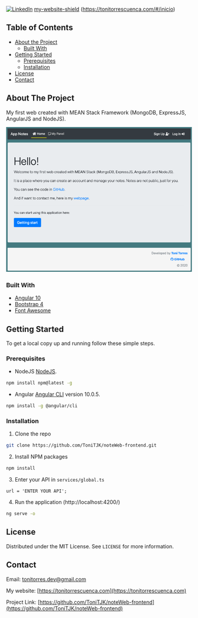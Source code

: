 [![LinkedIn][linkedin-shield]][linkedin-url]
[my-website-shield][my-website-url] (https://tonitorrescuenca.com/#/inicio)

<!-- TABLE OF CONTENTS -->
## Table of Contents

* [About the Project](#about-the-project)
  * [Built With](#built-with)
* [Getting Started](#getting-started)
  * [Prerequisites](#prerequisites)
  * [Installation](#installation)
* [License](#license)
* [Contact](#contact)

<!-- ABOUT THE PROJECT -->
## About The Project

My first web created with MEAN Stack Framework (MongoDB, ExpressJS, AngularJS and NodeJS).

[![Product Name Screen Shot][product-screenshot]]()


### Built With

* [Angular 10](https://angular.io/)
* [Bootstrap 4](https://getbootstrap.com/)
* [Font Awesome](https://fontawesome.com/)



<!-- GETTING STARTED -->
## Getting Started

To get a local copy up and running follow these simple steps.

### Prerequisites 

* NodeJS [NodeJS](https://nodejs.org/en/).
```sh
npm install npm@latest -g
```

* Angular [Angular CLI](https://github.com/angular/angular-cli) version 10.0.5.
```sh
npm install -g @angular/cli
```

### Installation

1. Clone the repo
```sh
git clone https://github.com/ToniTJK/noteWeb-frontend.git
```
2. Install NPM packages
```sh
npm install
```

3. Enter your API in `services/global.ts`
```JS
url = 'ENTER YOUR API';
```

4. Run the application (http://localhost:4200/)
```sh
ng serve -o 
```

<!-- LICENSE -->
## License

Distributed under the MIT License. See `LICENSE` for more information.



<!-- CONTACT -->
## Contact

Email: [tonitorres.dev@gmail.com](tonitorres.dev@gmail.com)

My website: [https://tonitorrescuenca.com](https://tonitorrescuenca.com)

Project Link: [https://github.com/ToniTJK/noteWeb-frontend](https://github.com/ToniTJK/noteWeb-frontend)

<!-- MARKDOWN LINKS & IMAGES -->
<!-- https://www.markdownguide.org/basic-syntax/#reference-style-links -->
[contributors-shield]: https://img.shields.io/github/contributors/ToniTJK/repo.svg?style=flat-square
[contributors-url]: https://github.com/ToniTJK/repo/graphs/contributors
[forks-shield]: https://img.shields.io/github/forks/ToniTJK/repo.svg?style=flat-square
[forks-url]: https://github.com/ToniTJK/repo/network/members
[stars-shield]: https://img.shields.io/github/stars/ToniTJK/repo.svg?style=flat-square
[stars-url]: https://github.com/ToniTJK/repo/stargazers
[issues-shield]: https://img.shields.io/github/issues/ToniTJK/repo.svg?style=flat-square
[issues-url]: https://github.com/ToniTJK/repo/issues
[license-shield]: https://img.shields.io/github/license/ToniTJK/repo.svg?style=flat-square
[license-url]: https://github.com/ToniTJK/repo/blob/master/LICENSE.txt
[linkedin-shield]: https://img.shields.io/badge/-LinkedIn-black.svg?style=flat-square&logo=linkedin&colorB=555
[linkedin-url]: https://www.linkedin.com/in/tonitorresprogramador/
[my-website-shield]: https://img.shields.io/badge/my-website-green
[my-website-url]: https://tonitorrescuenca.com/#/inicio
[product-screenshot]: images/screenshot.png